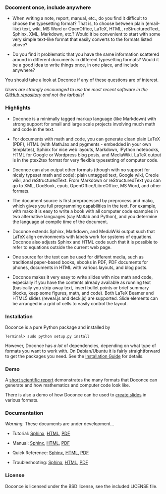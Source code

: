 ### Docoment once, include anywhere

 * When writing a note, report, manual, etc., do you find it difficult to choose the typesetting format? That is, to choose between plain (email-like) text, wiki, MS Word or OpenOffice, LaTeX, HTML, reStructuredText, Sphinx, XML, Markdown, etc.? Would it be convenient to start with some very simple text-like format that easily converts to the formats listed above?

 * Do you find it problematic that you have the same information scattered around in different documents in different typesetting formats? Would it be a good idea to write things once, in one place, and include anywhere?

You should take a look at Doconce if any of these questions are of interest.

*Users are strongly encouraged to use the most recent software in the [GitHub repository](https://github.com/hplgit/doconce) and not the tarballs!*

### Highlights

 * Doconce is a minimally tagged markup language (like Markdown) with strong support for small and large scale projects involving much math and code in the text.

 * For documents with math and code, you can generate clean plain LaTeX (PDF), HTML (with MathJax and pygments - embedded in your own templates), Sphinx for nice web layouts, Markdown, IPython notebooks, HTML for Google or Wordpress blog posts, and MediaWiki. LaTeX output is in the ptex2tex format for very flexible typesetting of computer code.

 * Doconce can also output other formats (though with no support for nicely typeset math and code): plain untagged text, Google wiki, Creole wiki, and reStructuredText. From Markdown or reStructuredText you can go to XML, DocBook, epub, OpenOffice/LibreOffice, MS Word, and other formats.

 * The document source is first preprocessed by preprocess and mako, which gives you full programming capabilities in the text. For example, with mako it is easy to write a book with all computer code examples in two alternative languages (say Matlab and Python), and you determine the language at compile time of the document.

 * Doconce extends Sphinx, Markdown, and MediaWiki output such that LaTeX align environments with labels work for systems of equations. Doconce also adjusts Sphinx and HTML code such that it is possible to refer to equations outside the current web page.

 * One source for the text can be used for different media, such as traditional paper-based books, ebooks in PDF, PDF documents for phones, documents in HTML with various layouts, and blog posts.

 * Doconce makes it very easy to write slides with nice math and code, especially if you have the contents already available as running text (basically you strip away text, insert bullet points or brief summary blocks, keep some figures, math, and code). Both LaTeX Beamer and HTML5 slides (reveal.js and deck.js) are supported. Slide elements can be arranged in a grid of cells to easily control the layout.

### Installation

Doconce is a pure Python package and installed by


~~~~~~~~~~~~~~~~~~~~~~~~~~~~~~~~~~~~~~~~~~~~~~~~~~~~~~~~{.Bash}
Terminal> sudo python setup.py install
~~~~~~~~~~~~~~~~~~~~~~~~~~~~~~~~~~~~~~~~~~~~~~~~~~~~~~~~~~~~~~~

However, Doconce has *a lot* of dependencies, depending on what type of
formats you want to work with. On Debian/Ubuntu it is fairly straightforward
to get the packages you need. See the [Installation Guide](http://hplgit.github.io/doconce/doc/pub/manual/html/manual.html#installation-of-doconce-and-its-dependencies) for
details.

### Demo

A [short scientific report](http://hplgit.github.io/teamods/writing_reports/index.html) demonstrates the many formats that Doconce can generate and
how mathematics and computer code look like.

<!-- Note: local links does not work since this README file is a source -->
<!-- code file and not part of the published gh-pages. Use full URL. -->

There is also a demo of how Doconce can
be used to [create slides](http://hplgit.github.io/doconce/doc/pub/slides/demo/index.html) in various formats.

### Documentation

*Warning.* 
These documents are under development...



 * Tutorial: [Sphinx](http://hplgit.github.io/doconce/doc/pub/tutorial/html/index.html),
   [HTML](http://hplgit.github.io/doconce/doc/pub/tutorial/tutorial.html),
   [PDF](http://hplgit.github.io/doconce/doc/pub/tutorial/tutorial.pdf)

 * Manual: [Sphinx](http://hplgit.github.io/doconce/doc/pub/manual/html/index.html),
   [HTML](http://hplgit.github.io/doconce/doc/pub/manual/manual.html),
   [PDF](http://hplgit.github.io/doconce/doc/pub/manual/manual.pdf)

 * Quick Reference: [Sphinx](http://hplgit.github.io/doconce/doc/pub/quickref/html/index.html),
   [HTML](http://hplgit.github.io/doconce/doc/pub/quickref/quickref.html),
   [PDF](http://hplgit.github.io/doconce/doc/pub/quickref/quickref.pdf)

 * Troubleshooting: [Sphinx](http://hplgit.github.io/doconce/doc/pub/trouble/html/index.html),
   [HTML](http://hplgit.github.io/doconce/doc/pub/trouble/trouble.html),
   [PDF](http://hplgit.github.io/doconce/doc/pub/trouble/trouble.pdf)

### License

Doconce is licensed under the BSD license, see the included LICENSE file.


